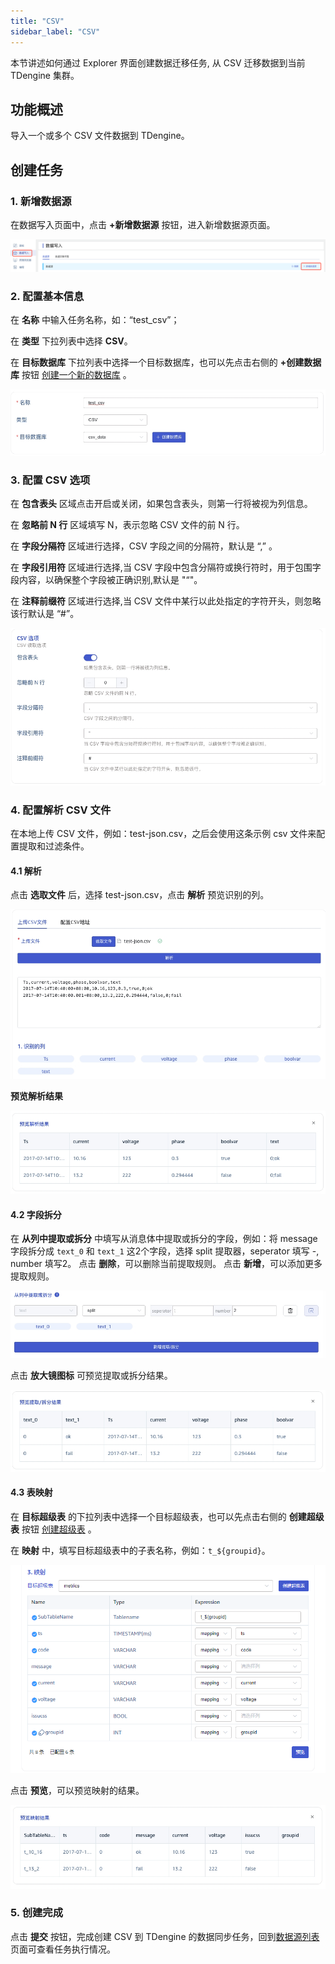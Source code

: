 ```yaml
---
title: "CSV"
sidebar_label: "CSV"
---
```

本节讲述如何通过 Explorer 界面创建数据迁移任务, 从 CSV 迁移数据到当前 TDengine 集群。

## 功能概述
导入一个或多个 CSV 文件数据到 TDengine。

## 创建任务
### 1. 新增数据源
在数据写入页面中，点击 **+新增数据源** 按钮，进入新增数据源页面。

![csv-01.png](./csv-01.png)

### 2. 配置基本信息
在 **名称** 中输入任务名称，如：“test_csv”；

在 **类型** 下拉列表中选择 **CSV**。

在 **目标数据库** 下拉列表中选择一个目标数据库，也可以先点击右侧的 **+创建数据库** 按钮 [创建一个新的数据库](../../explorer/#创建数据库) 。

![csv-02.png](./csv-02.png)

### 3. 配置 CSV 选项
在 **包含表头** 区域点击开启或关闭，如果包含表头，则第一行将被视为列信息。

在 **忽略前 N 行** 区域填写 N，表示忽略 CSV 文件的前 N 行。

在 **字段分隔符** 区域进行选择，CSV 字段之间的分隔符，默认是 “,” 。

在 **字段引用符** 区域进行选择,当 CSV 字段中包含分隔符或换行符时，用于包围字段内容，以确保整个字段被正确识别,默认是 "“"。

在 **注释前缀符** 区域进行选择,当 CSV 文件中某行以此处指定的字符开头，则忽略该行默认是 “#”。

![csv-03.png](./csv-03.png)

### 4. 配置解析 CSV 文件
在本地上传 CSV 文件，例如：test-json.csv，之后会使用这条示例 csv 文件来配置提取和过滤条件。

#### 4.1 解析

点击 **选取文件** 后，选择 test-json.csv，点击 **解析** 预览识别的列。

![csv-04.png](./csv-04.png)

**预览解析结果**

![csv-05.png](./csv-05.png)

#### 4.2 字段拆分

在 **从列中提取或拆分** 中填写从消息体中提取或拆分的字段，例如：将 message 字段拆分成 `text_0` 和 `text_1` 这2个字段，选择 split 提取器，seperator 填写 -, number 填写2。
点击 **删除**，可以删除当前提取规则。
点击 **新增**，可以添加更多提取规则。

![csv-06.png](./csv-06.png)

点击 **放大镜图标** 可预览提取或拆分结果。

![csv-07.png](./csv-07.png)

<!-- 在 **过滤** 中，填写过滤条件，例如：填写 `id != 1`，则只有 id 不为 1 的数据才会被写入 TDengine。
点击 **删除**，可以删除当前过滤规则。

![csv-08.png](./csv-08.png)

点击 **放大镜图标** 可查看预览过滤结果。

![csv-09.png](./csv-09.png) -->

#### 4.3 表映射

在 **目标超级表** 的下拉列表中选择一个目标超级表，也可以先点击右侧的 **创建超级表** 按钮 [创建超级表](#创建超级表) 。

在 **映射** 中，填写目标超级表中的子表名称，例如：`t_${groupid}`。

![csv-10.png](./csv-10.png)

点击 **预览**，可以预览映射的结果。

![csv-11.png](./csv-11.png)


### 5. 创建完成

点击 **提交** 按钮，完成创建 CSV 到 TDengine 的数据同步任务，回到[数据源列表](../../explorer/#数据写入)页面可查看任务执行情况。

